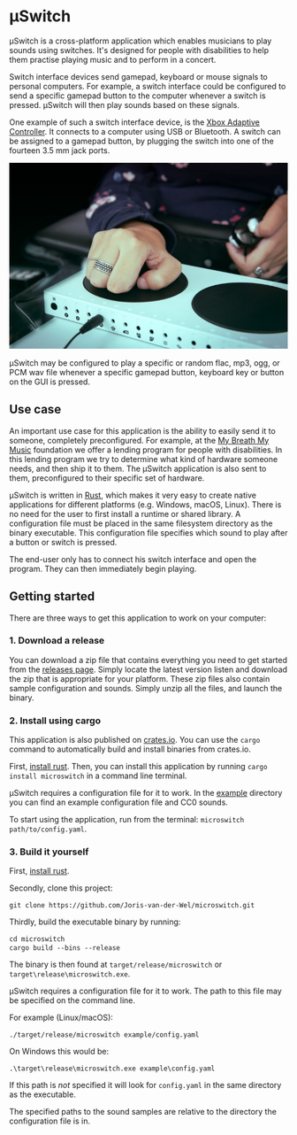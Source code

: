 # μSwitch

μSwitch is a cross-platform application which enables musicians to play sounds using switches. It's designed for people with disabilities to help them practise playing music and to perform in a concert.

Switch interface devices send gamepad, keyboard or mouse signals to personal computers. For example, a switch interface could be configured to send a specific gamepad button to the computer whenever a switch is pressed. μSwitch will then play sounds based on these signals.

One example of such a switch interface device, is the [Xbox Adaptive Controller](https://www.xbox.com/en-US/accessories/controllers/xbox-adaptive-controller). It connects to a computer using USB or Bluetooth. A switch can be assigned to a gamepad button, by plugging the switch into one of the fourteen 3.5 mm jack ports.

![Xbox Adaptive Controller](xac.jpg)

μSwitch may be configured to play a specific or random flac, mp3, ogg, or PCM wav file whenever a specific gamepad button, keyboard key or button on the GUI is pressed.

## Use case

An important use case for this application is the ability to easily send it to someone, completely preconfigured. For example, at the [My Breath My Music](https://mybreathmymusic.com/) foundation we offer a lending program 
for people with disabilities. In this lending program we try to determine what kind of hardware someone needs, and then ship it to them. The μSwitch application is also sent to them, preconfigured to their specific set of hardware.

μSwitch is written in [Rust](https://www.rust-lang.org/), which makes it very easy to create native applications for different platforms (e.g. Windows, macOS, Linux). There is no need for the user to first install a runtime or shared library. A configuration file must be placed in the same filesystem directory as the binary executable. This configuration file specifies which sound to play after a button or switch is pressed. 

The end-user only has to connect his switch interface and open the program. They can then immediately begin playing.

## Getting started
There are three ways to get this application to work on your computer:

### 1. Download a release
You can download a zip file that contains everything you need to get started from the [releases page](https://github.com/Joris-van-der-Wel/microswitch/releases). Simply locate the latest version listen and download the zip that is appropriate for your platform. These zip files also contain sample configuration and sounds. Simply unzip all the files, and launch the binary.

### 2. Install using cargo
This application is also published on [crates.io](https://crates.io/). You can use the `cargo` command to automatically build and install binaries from crates.io.

First, [install rust](https://www.rust-lang.org/tools/install). Then, you can install this application by running `cargo install microswitch` in a command line terminal. 

μSwitch requires a configuration file for it to work. In the [example](https://github.com/Joris-van-der-Wel/microswitch/tree/master/example) directory you can find an example configuration file and CC0 sounds.

To start using the application, run from the terminal: `microswitch path/to/config.yaml`.

### 3. Build it yourself
First, [install rust](https://www.rust-lang.org/tools/install).

Secondly, clone this project:

```
git clone https://github.com/Joris-van-der-Wel/microswitch.git
```

Thirdly, build the executable binary by running:

```
cd microswitch
cargo build --bins --release
```

The binary is then found at `target/release/microswitch` or `target\release\microswitch.exe`.

μSwitch requires a configuration file for it to work. The path to this file may be specified on the command line. 

For example (Linux/macOS):

```
./target/release/microswitch example/config.yaml
``` 

On Windows this would be:

```
.\target\release\microswitch.exe example\config.yaml
```

If this path is _not_ specified it will look for `config.yaml` in the same directory as the executable.

The specified paths to the sound samples are relative to the directory the configuration file is in.
